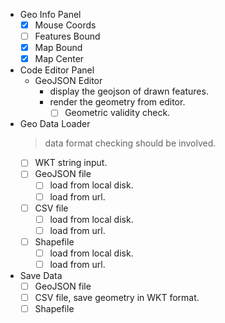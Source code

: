 - Geo Info Panel
  - [x] Mouse Coords
  - [ ] Features Bound
  - [x] Map Bound
  - [x] Map Center

- Code Editor Panel
  - GeoJSON Editor
    - display the geojson of drawn features.
    - render the geometry from editor.
      - [ ] Geometric validity check.

- Geo Data Loader
  > data format checking should be involved.
  - [ ] WKT string input.
  - [ ] GeoJSON file
    - [ ] load from local disk.
    - [ ] load from url.
  - [ ] CSV file
    - [ ] load from local disk.
    - [ ] load from url.
  - [ ] Shapefile
    - [ ] load from local disk.
    - [ ] load from url.

- Save Data
  - [ ] GeoJSON file
  - [ ] CSV file, save geometry in WKT format.
  - [ ] Shapefile